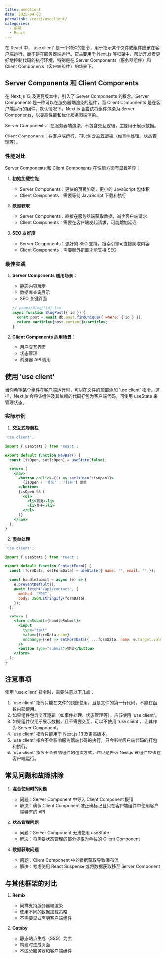 ```yaml
---
title: useClient
date: 2025-04-03
permalink: /react/useclient/
categories:
  - 前端
  - React
---
```


在 React 中，'use client' 是一个特殊的指令，用于指示某个文件或组件应该在客户端运行，而不是在服务器端运行。它主要用于 Next.js 等框架中，帮助开发者更好地控制代码的执行环境，特别是在 Server Components（服务器组件）和 Client Components（客户端组件）的场景下。

## Server Components 和 Client Components

在 Next.js 13 及更高版本中，引入了 Server Components 的概念。Server Components 是一种可以在服务器端渲染的组件，而 Client Components 是在客户端运行的组件。默认情况下，Next.js 会尝试将组件渲染为 Server Components，以提高性能和优化服务器端渲染。

Server Components：在服务器端渲染，不包含交互逻辑，主要用于展示数据。

Client Components：在客户端运行，可以包含交互逻辑（如事件处理、状态管理等）。

### 性能对比

Server Components 和 Client Components 在性能方面有显著差异：

1. **初始加载性能**
   - Server Components：更快的页面加载，更小的 JavaScript 包体积
   - Client Components：需要等待 JavaScript 下载和执行

2. **数据获取**
   - Server Components：直接在服务器端获取数据，减少客户端请求
   - Client Components：需要在客户端发起请求，可能增加延迟

3. **SEO 友好度**
   - Server Components：更好的 SEO 支持，搜索引擎可直接爬取内容
   - Client Components：需要额外配置才能支持 SEO

### 最佳实践

1. **Server Components 适用场景**：
   - 静态内容展示
   - 数据库查询展示
   - SEO 关键页面
   ```jsx
   // pages/blog/[id].tsx
   async function BlogPost({ id }) {
     const post = await db.post.findUnique({ where: { id } });
     return <article>{post.content}</article>;
   }
   ```

2. **Client Components 适用场景**：
   - 用户交互界面
   - 状态管理
   - 浏览器 API 调用

## 使用 'use client'

当你希望某个组件在客户端运行时，可以在文件的顶部添加 'use client' 指令。这样，Next.js 会将该组件及其依赖的代码打包为客户端代码，可使用 useState 来管理状态。

### 实际示例

1. **交互式导航栏**
```jsx
'use client';

import { useState } from 'react';

export default function NavBar() {
  const [isOpen, setIsOpen] = useState(false);

  return (
    <nav>
      <button onClick={() => setIsOpen(!isOpen)}>
        {isOpen ? '关闭' : '打开'} 菜单
      </button>
      {isOpen && (
        <ul>
          <li>首页</li>
          <li>关于</li>
        </ul>
      )}
    </nav>
  );
}
```

2. **表单处理**
```jsx
'use client';

import { useState } from 'react';

export default function ContactForm() {
  const [formData, setFormData] = useState({ name: '', email: '' });

  const handleSubmit = async (e) => {
    e.preventDefault();
    await fetch('/api/contact', {
      method: 'POST',
      body: JSON.stringify(formData)
    });
  };

  return (
    <form onSubmit={handleSubmit}>
      <input
        type="text"
        value={formData.name}
        onChange={(e) => setFormData({ ...formData, name: e.target.value })}
      />
      <button type="submit">提交</button>
    </form>
  );
}
```




## 注意事项

使用 'use client' 指令时，需要注意以下几点：

1. 'use client' 指令只能在文件的顶部使用，且是文件的第一行代码，不能在函数内部使用。
2. 如果组件包含交互逻辑（如事件处理、状态管理等），应该使用 'use client'。
3. 如果组件仅用于展示数据，且不需要交互，可以不使用 'use client'，让其作为 Server Component。
4. 'use client' 指令只能用于 Next.js 13 及更高版本。
5. 'use client' 指令不会影响服务器端代码的执行，只会影响客户端代码的打包和执行。
6. 'use client' 指令不会影响组件的渲染方式，它只是告诉 Next.js 该组件应该在客户端运行。

## 常见问题和故障排除

1. **混合使用时的问题**
   - 问题：Server Component 中导入 Client Component 报错
   - 解决：确保 Client Component 被正确标记且只在客户端组件中使用客户端特有的 API

2. **状态管理问题**
   - 问题：Server Component 无法使用 useState
   - 解决：将需要状态管理的部分提取为单独的 Client Component

3. **数据获取问题**
   - 问题：Client Component 中的数据获取导致瀑布流
   - 解决：考虑使用 React Suspense 或将数据获取移至 Server Component

## 与其他框架的对比

1. **Remix**
   - 同样支持服务器端渲染
   - 使用不同的数据加载策略
   - 不需要显式声明客户端组件

2. **Gatsby**
   - 静态站点生成（SSG）为主
   - 构建时生成页面
   - 不区分服务器和客户端组件

